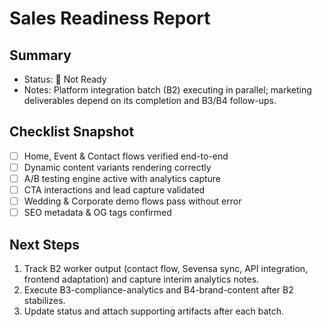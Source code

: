 # Sales Readiness Report

## Summary
- Status: 🔴 Not Ready
- Notes: Platform integration batch (B2) executing in parallel; marketing deliverables depend on its completion and B3/B4 follow-ups.

## Checklist Snapshot
- [ ] Home, Event & Contact flows verified end-to-end
- [ ] Dynamic content variants rendering correctly
- [ ] A/B testing engine active with analytics capture
- [ ] CTA interactions and lead capture validated
- [ ] Wedding & Corporate demo flows pass without error
- [ ] SEO metadata & OG tags confirmed

## Next Steps
1. Track B2 worker output (contact flow, Sevensa sync, API integration, frontend adaptation) and capture interim analytics notes.
2. Execute B3-compliance-analytics and B4-brand-content after B2 stabilizes.
3. Update status and attach supporting artifacts after each batch.

